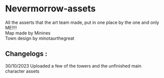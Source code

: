 # Nevermorrow-assets
All the asserts that the art team made, put in one place by the one and only ME!!!!\
Map made by Minines\
Town design by minotaurthegreat

## Changelogs :
30/10/2023 Uploaded a few of the towers and the unfinished main character assets
